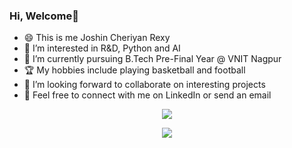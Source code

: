 ### Hi, Welcome👋
- 😄 This is me Joshin Cheriyan Rexy 
- 👀 I’m interested in R&D, Python and AI 
- 🌱 I’m currently pursuing B.Tech Pre-Final Year @ VNIT Nagpur
- 🏆 My hobbies include playing basketball and football
- 💞️ I’m looking forward to collaborate on interesting projects
- 🔗 Feel free to connect with me on LinkedIn or send an email

<p align="center">
<img src="https://github-readme-stats.vercel.app/api/top-langs/?username=joshincr&langs_count=8&layout=compact&hide=makefile"/>
</p>

<p align="center">
<img src="https://github-readme-stats.vercel.app/api?username=joshincr&show_icons=true&theme=algolia&count_private=True&title_color=89cff0"/>
</p>

<!---
joshincr/joshincr is a ✨ special ✨ repository because its `README.md` (this file) appears on your GitHub profile.
You can click the Preview link to take a look at your changes.
--->

